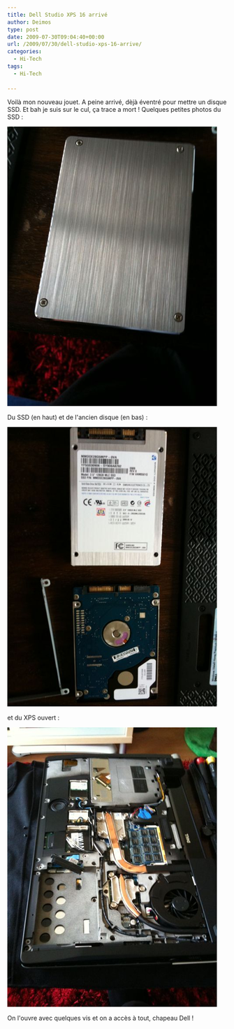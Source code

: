 ```yaml
---
title: Dell Studio XPS 16 arrivé
author: Deimos
type: post
date: 2009-07-30T09:04:40+00:00
url: /2009/07/30/dell-studio-xps-16-arrive/
categories:
  - Hi-Tech
tags:
  - Hi-Tech

---
```


Voilà mon nouveau jouet. A peine arrivé, dèjà éventré pour mettre un disque SSD. Et bah je suis sur le cul, ça trace a mort ! Quelques petites photos du SSD :

![p_2048_1536_218B0503-CE51-4DFE-AB39-74EE12D58BB5](/images/p_2048_1536_218B0503-CE51-4DFE-AB39-74EE12D58BB5.jpeg)

Du SSD (en haut) et de l'ancien disque (en bas) :

![p_2048_1536_D5B55F1F-B15E-40F7-A572-CA44A4C9433E](/images/p_2048_1536_D5B55F1F-B15E-40F7-A572-CA44A4C9433E.jpeg)

et du XPS ouvert :

![p_2048_1536_C696044F-023D-4480-9702-FD5348D623D0](/images/p_2048_1536_C696044F-023D-4480-9702-FD5348D623D0.jpeg)

On l'ouvre avec quelques vis et on a accès à tout, chapeau Dell !
